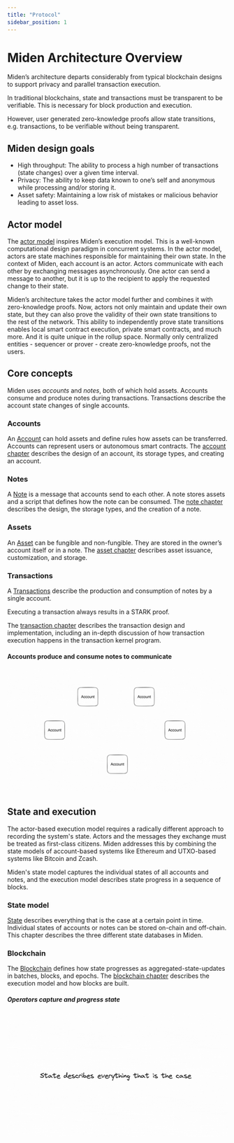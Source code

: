 ```yaml
---
title: "Protocol"
sidebar_position: 1
---
```


# Miden Architecture Overview

Miden’s architecture departs considerably from typical blockchain designs to support privacy and parallel transaction execution.

In traditional blockchains, state and transactions must be transparent to be verifiable. This is necessary for block production and execution.

However, user generated zero-knowledge proofs allow state transitions, e.g. transactions, to be verifiable without being transparent.

## Miden design goals

- High throughput: The ability to process a high number of transactions (state changes) over a given time interval.
- Privacy: The ability to keep data known to one’s self and anonymous while processing and/or storing it.
- Asset safety: Maintaining a low risk of mistakes or malicious behavior leading to asset loss.

## Actor model

The [actor model](https://en.wikipedia.org/wiki/Actor_model) inspires Miden’s execution model. This is a well-known computational design paradigm in concurrent systems. In the actor model, actors are state machines responsible for maintaining their own state. In the context of Miden, each account is an actor. Actors communicate with each other by exchanging messages asynchronously. One actor can send a message to another, but it is up to the recipient to apply the requested change to their state.

Miden’s architecture takes the actor model further and combines it with zero-knowledge proofs. Now, actors not only maintain and update their own state, but they can also prove the validity of their own state transitions to the rest of the network. This ability to independently prove state transitions enables local smart contract execution, private smart contracts, and much more. And it is quite unique in the rollup space. Normally only centralized entities - sequencer or prover - create zero-knowledge proofs, not the users.

## Core concepts

Miden uses _accounts_ and _notes_, both of which hold assets. Accounts consume and produce notes during transactions. Transactions describe the account state changes of single accounts.

### Accounts

An [Account](account/index.md) can hold assets and define rules how assets can be transferred. Accounts can represent users or autonomous smart contracts. The [account chapter](account/index.md) describes the design of an account, its storage types, and creating an account.

### Notes

A [Note](note.md) is a message that accounts send to each other. A note stores assets and a script that defines how the note can be consumed. The [note chapter](note.md) describes the design, the storage types, and the creation of a note.

### Assets

An [Asset](asset.md) can be fungible and non-fungible. They are stored in the owner’s account itself or in a note. The [asset chapter](asset.md) describes asset issuance, customization, and storage.

### Transactions

A [Transactions](transaction.md) describe the production and consumption of notes by a single account.

Executing a transaction always results in a STARK proof.

The [transaction chapter](transaction.md) describes the transaction design and implementation, including an in-depth discussion of how transaction execution happens in the transaction kernel program.

#### Accounts produce and consume notes to communicate

![Architecture core concepts](img/miden-architecture-core-concepts.gif)

## State and execution

The actor-based execution model requires a radically different approach to recording the system's state. Actors and the messages they exchange must be treated as first-class citizens. Miden addresses this by combining the state models of account-based systems like Ethereum and UTXO-based systems like Bitcoin and Zcash.

Miden's state model captures the individual states of all accounts and notes, and the execution model describes state progress in a sequence of blocks.

### State model

[State](state.md) describes everything that is the case at a certain point in time. Individual states of accounts or notes can be stored on-chain and off-chain. This chapter describes the three different state databases in Miden.

### Blockchain

The [Blockchain](blockchain.md) defines how state progresses as aggregated-state-updates in batches, blocks, and epochs. The [blockchain chapter](blockchain.md) describes the execution model and how blocks are built.

##### Operators capture and progress state

![Architecture state process](img/miden-architecture-state-progress.gif)
